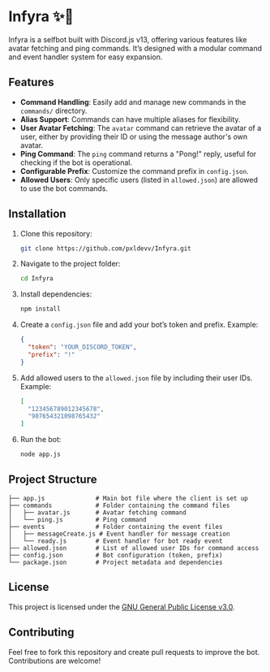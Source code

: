 # Infyra ✨🚀

Infyra is a selfbot built with Discord.js v13, offering various features like avatar fetching and ping commands. It’s designed with a modular command and event handler system for easy expansion.

## Features

- **Command Handling**: Easily add and manage new commands in the `commands/` directory.
- **Alias Support**: Commands can have multiple aliases for flexibility.
- **User Avatar Fetching**: The `avatar` command can retrieve the avatar of a user, either by providing their ID or using the message author's own avatar.
- **Ping Command**: The `ping` command returns a "Pong!" reply, useful for checking if the bot is operational.
- **Configurable Prefix**: Customize the command prefix in `config.json`.
- **Allowed Users**: Only specific users (listed in `allowed.json`) are allowed to use the bot commands.

## Installation

1. Clone this repository:

   ```bash
   git clone https://github.com/pxldevv/Infyra.git
   ```

2. Navigate to the project folder:

   ```bash
   cd Infyra
   ```

3. Install dependencies:

   ```bash
   npm install
   ```

4. Create a `config.json` file and add your bot’s token and prefix. Example:

   ```json
   {
     "token": "YOUR_DISCORD_TOKEN",
     "prefix": "!"
   }
   ```

5. Add allowed users to the `allowed.json` file by including their user IDs. Example:

   ```json
   [
     "123456789012345678",
     "987654321098765432"
   ]
   ```

6. Run the bot:

   ```bash
   node app.js
   ```

## Project Structure

```
├── app.js              # Main bot file where the client is set up
├── commands            # Folder containing the command files
│   ├── avatar.js       # Avatar fetching command
│   └── ping.js         # Ping command
├── events              # Folder containing the event files
│   ├── messageCreate.js # Event handler for message creation
│   └── ready.js        # Event handler for bot ready event
├── allowed.json        # List of allowed user IDs for command access
├── config.json         # Bot configuration (token, prefix)
└── package.json        # Project metadata and dependencies
```

## License

This project is licensed under the [GNU General Public License v3.0](https://www.gnu.org/licenses/gpl-3.0.html).

## Contributing

Feel free to fork this repository and create pull requests to improve the bot. Contributions are welcome!
